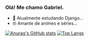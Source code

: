 ### Olá! Me chamo Gabriel.

- 📖 Atualmente estudando Django...
- 🤓 Amante de animes e séries...

[![Anurag's GitHub stats](https://github-readme-stats.vercel.app/api?username=GabrielTeodoroSan&show_icons=true&theme=omni)](https://github.com/GabrielTeodoroSan/github-readme-stats)
[![Top Langs](https://github-readme-stats.vercel.app/api/top-langs/?username=GabrielTeodoroSan&layout=compact&show_icons=true&theme=omni)](https://github.com/anuraghazra/github-readme-stats)

##
